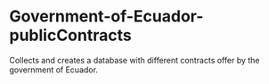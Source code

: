 # Government-of-Ecuador-publicContracts
Collects and creates a database with different contracts offer by the government of Ecuador.

